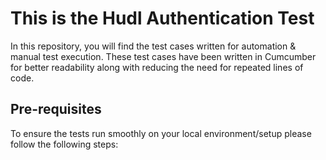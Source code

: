 # This is the Hudl Authentication Test

In this repository, you will find the test cases written for automation & manual test execution.
These test cases have been written in Cumcumber for better readability along with reducing the need for repeated lines of code. 

## Pre-requisites

To ensure the tests run smoothly on your local environment/setup please follow the following steps: 
